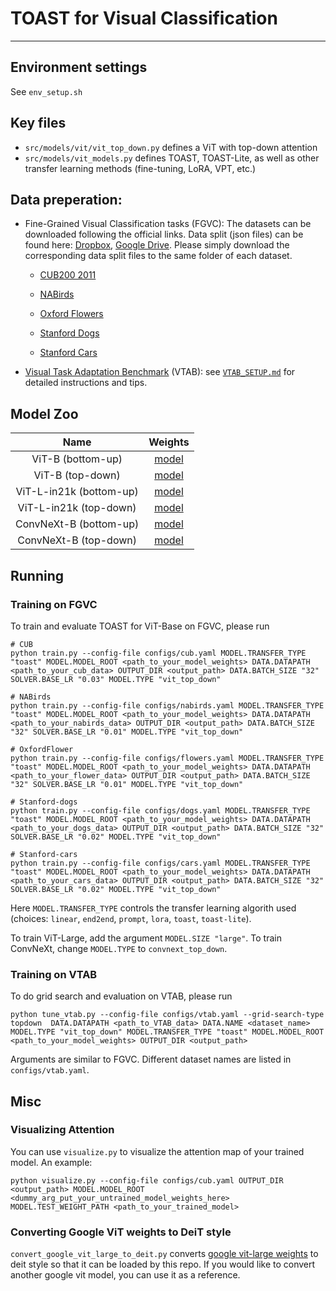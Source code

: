 # TOAST for Visual Classification

------

## Environment settings

See `env_setup.sh`

## Key files

- `src/models/vit/vit_top_down.py` defines a ViT with top-down attention
- `src/models/vit_models.py` defines TOAST, TOAST-Lite, as well as other transfer learning methods (fine-tuning, LoRA, VPT, etc.)

## Data preperation:

- Fine-Grained Visual Classification tasks (FGVC): The datasets can be downloaded following the official links. Data split (json files) can be found here: [Dropbox](https://cornell.box.com/v/vptfgvcsplits), [Google Drive](https://drive.google.com/drive/folders/1mnvxTkYxmOr2W9QjcgS64UBpoJ4UmKaM?usp=sharing). Please simply download the corresponding data split files to the same folder of each dataset.

  - [CUB200 2011](http://www.vision.caltech.edu/visipedia/CUB-200-2011.html)

  - [NABirds](http://info.allaboutbirds.org/nabirds/)

  - [Oxford Flowers](https://www.robots.ox.ac.uk/~vgg/data/flowers/)

  - [Stanford Dogs](http://vision.stanford.edu/aditya86/ImageNetDogs/main.html)

  - [Stanford Cars](https://ai.stanford.edu/~jkrause/cars/car_dataset.html)

- [Visual Task Adaptation Benchmark](https://google-research.github.io/task_adaptation/) (VTAB): see [`VTAB_SETUP.md`](https://github.com/KMnP/vpt/blob/main/VTAB_SETUP.md) for detailed instructions and tips.

## Model Zoo

|          Name           |                                       Weights                                        |
|:-----------------------:|:------------------------------------------------------------------------------------:|
|    ViT-B (bottom-up)    | [model](https://berkeley.box.com/shared/static/zblb4lfqoiyuiyo94a496h45qlqel6r8.pth) |
|    ViT-B (top-down)     | [model](https://berkeley.box.com/shared/static/ejf7a2vnzg8pmwty0ih4temm2vgw14u5.pth) |
| ViT-L-in21k (bottom-up) | [model](https://berkeley.box.com/shared/static/ptz6d4nn5jd6gagw0c92b1qi2iaxbx4b.pth) |
| ViT-L-in21k (top-down)  | [model](https://berkeley.box.com/shared/static/pl1ldyejj14nodumlmj2r3mi7stqy3v9.pth) |
| ConvNeXt-B (bottom-up)  | [model](https://berkeley.box.com/shared/static/g629xskuq56rzo9qxrm8w7yi2rk1l07s.pth) |
|  ConvNeXt-B (top-down)  | [model](https://berkeley.box.com/shared/static/skzkydmvnch8jlpagd4ct6ru9ywyzc9v.pth) |

## Running

### Training on FGVC

To train and evaluate TOAST for ViT-Base on FGVC, please run

```
# CUB
python train.py --config-file configs/cub.yaml MODEL.TRANSFER_TYPE "toast" MODEL.MODEL_ROOT <path_to_your_model_weights> DATA.DATAPATH <path_to_your_cub_data> OUTPUT_DIR <output_path> DATA.BATCH_SIZE "32" SOLVER.BASE_LR "0.03" MODEL.TYPE "vit_top_down"

# NABirds
python train.py --config-file configs/nabirds.yaml MODEL.TRANSFER_TYPE "toast" MODEL.MODEL_ROOT <path_to_your_model_weights> DATA.DATAPATH <path_to_your_nabirds_data> OUTPUT_DIR <output_path> DATA.BATCH_SIZE "32" SOLVER.BASE_LR "0.01" MODEL.TYPE "vit_top_down"

# OxfordFlower
python train.py --config-file configs/flowers.yaml MODEL.TRANSFER_TYPE "toast" MODEL.MODEL_ROOT <path_to_your_model_weights> DATA.DATAPATH <path_to_your_flower_data> OUTPUT_DIR <output_path> DATA.BATCH_SIZE "32" SOLVER.BASE_LR "0.01" MODEL.TYPE "vit_top_down"

# Stanford-dogs
python train.py --config-file configs/dogs.yaml MODEL.TRANSFER_TYPE "toast" MODEL.MODEL_ROOT <path_to_your_model_weights> DATA.DATAPATH <path_to_your_dogs_data> OUTPUT_DIR <output_path> DATA.BATCH_SIZE "32" SOLVER.BASE_LR "0.02" MODEL.TYPE "vit_top_down"

# Stanford-cars
python train.py --config-file configs/cars.yaml MODEL.TRANSFER_TYPE "toast" MODEL.MODEL_ROOT <path_to_your_model_weights> DATA.DATAPATH <path_to_your_cars_data> OUTPUT_DIR <output_path> DATA.BATCH_SIZE "32" SOLVER.BASE_LR "0.02" MODEL.TYPE "vit_top_down"
```

Here `MODEL.TRANSFER_TYPE` controls the transfer learning algorith used (choices: `linear`, `end2end`, `prompt`, `lora`, `toast`, `toast-lite`).

To train ViT-Large, add the argument `MODEL.SIZE "large"`. To train ConvNeXt, change `MODEL.TYPE` to `convnext_top_down`.

### Training on VTAB

To do grid search and evaluation on VTAB, please run

```
python tune_vtab.py --config-file configs/vtab.yaml --grid-search-type topdown  DATA.DATAPATH <path_to_VTAB_data> DATA.NAME <dataset_name> MODEL.TYPE "vit_top_down" MODEL.TRANSFER_TYPE "toast" MODEL.MODEL_ROOT <path_to_your_model_weights> OUTPUT_DIR <output_path>
```

Arguments are similar to FGVC. Different dataset names are listed in `configs/vtab.yaml`.


## Misc

### Visualizing Attention

You can use `visualize.py` to visualize the attention map of your trained model. An example:
```
python visualize.py --config-file configs/cub.yaml OUTPUT_DIR <output_path> MODEL.MODEL_ROOT <dummy_arg_put_your_untrained_model_weights_here> MODEL.TEST_WEIGHT_PATH <path_to_your_trained_model>
```

### Converting Google ViT weights to DeiT style

`convert_google_vit_large_to_deit.py` converts [google vit-large weights](https://huggingface.co/google/vit-large-patch16-224-in21k) to deit style so that it can be loaded by this repo. If you would like to convert another google vit model, you can use it as a reference.